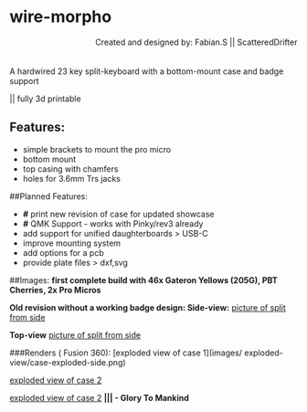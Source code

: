 # wire-morpho
<div align="right"> Created and designed by: Fabian.S || ScatteredDrifter 
</div>
<br><br>
A hardwired 23 key split-keyboard with a bottom-mount case and badge support 

|| fully 3d printable

## Features: 
- simple brackets to mount the pro micro 
- bottom mount 
- top casing with chamfers 
- holes for 3.6mm Trs jacks


##Planned Features: 
 - **#** print new revision of case for updated showcase 
 - **#** QMK Support - works with Pinky/rev3 already 
 - add support for unified daughterboards > USB-C 
 -  improve mounting system 
 - add options for a pcb 
 - provide plate files > dxf,svg 
 
##Images:
<b>first complete build with 46x Gateron Yellows (205G), PBT Cherries, 2x Pro Micros

Old revision without a working badge design: 
</b>
**Side-view:**
[picture of split from side](images/Built/built-side.jpg)

**Top-view**
[picture of split from side](images/Built/built-top.jpg)

###Renders ( Fusion 360):
[exploded view  of case 1](images/
exploded-view/case-exploded-side.png)

[exploded view of case 2](images/exploded-view/case-exploded.png)

[exploded view of case 2](images/closed-view/case-closed-close.png)
**||| - Glory To Mankind**
